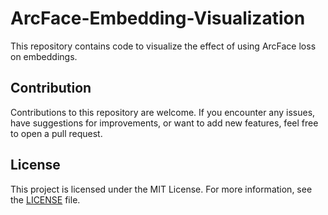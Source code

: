# ArcFace-Embedding-Visualization

This repository contains code to visualize the effect of using ArcFace loss on embeddings.

## Contribution

Contributions to this repository are welcome. If you encounter any issues, have suggestions for improvements, or want to add new features, feel free to open a pull request.

## License

This project is licensed under the MIT License. For more information, see the [LICENSE](./LICENSE) file.
